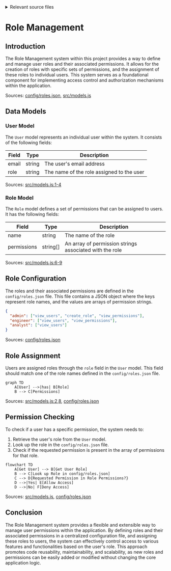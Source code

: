 <details>
<summary>Relevant source files</summary>

The following files were used as context for generating this wiki page:

- [config/roles.json](https://github.com/aanickode/access-control-service/blob/main/config/roles.json)
- [src/models.js](https://github.com/aanickode/access-control-service/blob/main/src/models.js)
</details>

# Role Management

## Introduction

The Role Management system within this project provides a way to define and manage user roles and their associated permissions. It allows for the creation of roles with specific sets of permissions, and the assignment of these roles to individual users. This system serves as a foundational component for implementing access control and authorization mechanisms within the application.

Sources: [config/roles.json](), [src/models.js]()

## Data Models

### User Model

The `User` model represents an individual user within the system. It consists of the following fields:

| Field | Type    | Description                    |
|-------|---------|--------------------------------|
| email | string  | The user's email address       |
| role  | string  | The name of the role assigned to the user |

Sources: [src/models.js:1-4]()

### Role Model

The `Role` model defines a set of permissions that can be assigned to users. It has the following fields:

| Field       | Type     | Description                    |
|-------------|----------|--------------------------------|
| name        | string   | The name of the role           |
| permissions | string[] | An array of permission strings associated with the role |

Sources: [src/models.js:6-9]()

## Role Configuration

The roles and their associated permissions are defined in the `config/roles.json` file. This file contains a JSON object where the keys represent role names, and the values are arrays of permission strings.

```json
{
  "admin": ["view_users", "create_role", "view_permissions"],
  "engineer": ["view_users", "view_permissions"],
  "analyst": ["view_users"]
}
```

Sources: [config/roles.json]()

## Role Assignment

Users are assigned roles through the `role` field in the `User` model. This field should match one of the role names defined in the `config/roles.json` file.

```mermaid
graph TD
    A[User] -->|has| B[Role]
    B --> C[Permissions]
```

Sources: [src/models.js:2,8](), [config/roles.json]()

## Permission Checking

To check if a user has a specific permission, the system needs to:

1. Retrieve the user's role from the `User` model.
2. Look up the role in the `config/roles.json` file.
3. Check if the requested permission is present in the array of permissions for that role.

```mermaid
flowchart TD
    A[Get User] --> B[Get User Role]
    B --> C[Look up Role in config/roles.json]
    C --> D{Requested Permission in Role Permissions?}
    D -->|Yes| E[Allow Access]
    D -->|No| F[Deny Access]
```

Sources: [src/models.js](), [config/roles.json]()

## Conclusion

The Role Management system provides a flexible and extensible way to manage user permissions within the application. By defining roles and their associated permissions in a centralized configuration file, and assigning these roles to users, the system can effectively control access to various features and functionalities based on the user's role. This approach promotes code reusability, maintainability, and scalability, as new roles and permissions can be easily added or modified without changing the core application logic.